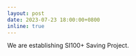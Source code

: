 ```yaml
---
layout: post
date: 2023-07-23 18:00:00+0800
inline: true
---
```


We are establishing SI100+ Saving Project.
